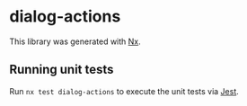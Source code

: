 # dialog-actions

This library was generated with [Nx](https://nx.dev).

## Running unit tests

Run `nx test dialog-actions` to execute the unit tests via [Jest](https://jestjs.io).
